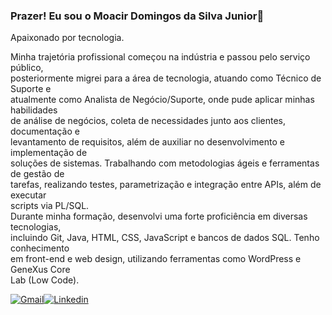 ### Prazer! Eu sou o Moacir Domingos da Silva Junior👋

Apaixonado por tecnologia.   

Minha trajetória profissional começou na indústria e passou pelo serviço público,  
posteriormente migrei para a área de tecnologia, atuando como Técnico de Suporte e  
atualmente como Analista de Negócio/Suporte, onde pude aplicar minhas habilidades  
de análise de negócios, coleta de necessidades junto aos clientes, documentação e  
levantamento de requisitos, além de auxiliar no desenvolvimento e implementação de  
soluções de sistemas. Trabalhando com metodologias ágeis e ferramentas de gestão de  
tarefas, realizando testes, parametrização e integração entre APIs, além de executar  
scripts via PL/SQL.  
Durante minha formação, desenvolvi uma forte proficiência em diversas tecnologias,  
incluindo Git, Java, HTML, CSS, JavaScript e bancos de dados SQL. Tenho conhecimento  
em front-end e web design, utilizando ferramentas como WordPress e GeneXus Core  
Lab (Low Code).   


[![Gmail](https://img.shields.io/badge/Gmail-333333?style=for-the-badge&logo=gmail&logoColor=red)](mailto:mds.junior87@gmail.com)[![Linkedin](https://img.shields.io/badge/LinkedIn-0077B5?style=for-the-badge&logo=linkedin&logoColor=white)](https://www.linkedin.com/in/moacirdsjr/)

<!--

### Tecnologias que utilizo nos projetos pessoais.
<div style="display:inline_block"><br/>
    <img align="center" alt="python" src="https://img.shields.io/badge/Python-14354C?style=for-the-badge&logo=python&logoColor=white"/>
    <img align="center" alt="shell" src="https://img.shields.io/badge/shell_script-%23121011.svg?style=for-the-badge&logo=gnu-bash&logoColor=white"/>
    <img align="center" alt="docker" src="https://img.shields.io/badge/docker-%230db7ed.svg?style=for-the-badge&logo=docker&logoColor=white"/>
    <img align="center" alt="terraform" src="https://img.shields.io/badge/terraform-%235835CC.svg?style=for-the-badge&logo=terraform&logoColor=white"/>
    <img align="center" alt="aws" src="https://img.shields.io/badge/AWS-%23FF9900.svg?style=for-the-badge&logo=amazon-aws&logoColor=white"/>
</div><br/>

-->







<!-- ## Hi there 👋


**mdsjr/mdsjr** is a ✨ _special_ ✨ repository because its `README.md` (this file) appears on your GitHub profile.

Here are some ideas to get you started:

- 🔭 I’m currently working on ...
- 🌱 I’m currently learning ...
- 👯 I’m looking to collaborate on ...
- 🤔 I’m looking for help with ...
- 💬 Ask me about ...
- 📫 How to reach me: ...
- 😄 Pronouns: ...
- ⚡ Fun fact: ...
-->
